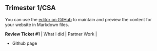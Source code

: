 ## Trimester 1/CSA

You can use the [editor on GitHub](https://github.com/saumyapalk23/saumyafastpages/edit/gh-pages/index.md) to maintain and preview the content for your website in Markdown files.

**Review Ticket #1**
| What  I did | Partner Work |
- Github page
